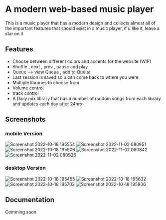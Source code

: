 
# A modern web-based music player

This is a music player that has a modern design and collects almost all of the important features
that should exist in a music player, if u like it, leave a star on it


## Features

- Choose between different colors and accents for the website (WIP)
- Shuffle , next , prev , pause and play 
- Queue --> view Queue , add to Queue 
- Last session is saved so u can come back to where you were
- Multiple libraries to choose from
- Volume control
- track control
- A Daily mix library that has a number of random songs from each library and updates each day after 24hrs



## Screenshots
### mobile Version
![Screenshot 2022-10-18 195554](https://user-images.githubusercontent.com/74527457/199410561-2d51e24f-cc81-4874-b52a-6c2415327484.png)
![Screenshot 2022-11-02 080951](https://user-images.githubusercontent.com/74527457/199411543-3facd574-7cd3-4e9a-bdfa-aa5cca199ef0.png)
![Screenshot 2022-10-18 195906](https://user-images.githubusercontent.com/74527457/199411546-4346dfed-c04c-49d5-b8fd-3c4f171b422b.png)
![Screenshot 2022-11-02 080842](https://user-images.githubusercontent.com/74527457/199411548-90a7b11b-7f03-4dec-a817-e3b4c5f69cb3.png)
![Screenshot 2022-11-02 080926](https://user-images.githubusercontent.com/74527457/199411551-712f19d3-3cbb-449f-a6b8-0d4c00e61418.png)

### desktop Version
![Screenshot 2022-10-18 195455](https://user-images.githubusercontent.com/74527457/199410533-fbd0f61f-cbe4-4061-8da2-75994e795a83.png)
![Screenshot 2022-10-18 195632](https://user-images.githubusercontent.com/74527457/199410547-168c5fe3-e409-4475-96ba-65f8b1e445c3.png)
![Screenshot 2022-10-18 195702](https://user-images.githubusercontent.com/74527457/199410557-639e133d-715b-4b59-a048-8ba2c816d854.png)
![Screenshot 2022-10-18 195906](https://user-images.githubusercontent.com/74527457/199410559-9706fcff-2e11-4409-84e2-479e65bab823.png)



## Documentation

Comming soon

